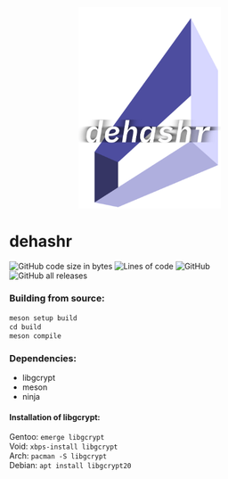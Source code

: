 <p align="center">
  <img src="res/logo.png" width="256"/>
  <h1>dehashr</h1>
</p>

![GitHub code size in bytes](https://img.shields.io/github/languages/code-size/krissemicolon/dehashr?style=plastic)
![Lines of code](https://img.shields.io/tokei/lines/github/krissemicolon/dehashr?style=plastic)
![GitHub](https://img.shields.io/github/license/krissemicolon/dehashr?style=plastic)
![GitHub all releases](https://img.shields.io/github/downloads/krissemicolon/dehashr/total?style=plastic)

### Building from source:
```
meson setup build
cd build
meson compile
```
### Dependencies:
- libgcrypt
- meson
- ninja

#### Installation of libgcrypt:
Gentoo: ```emerge libgcrypt```\
Void: ```xbps-install libgcrypt```\
Arch: ```pacman -S libgcrypt```\
Debian: ```apt install libgcrypt20```
